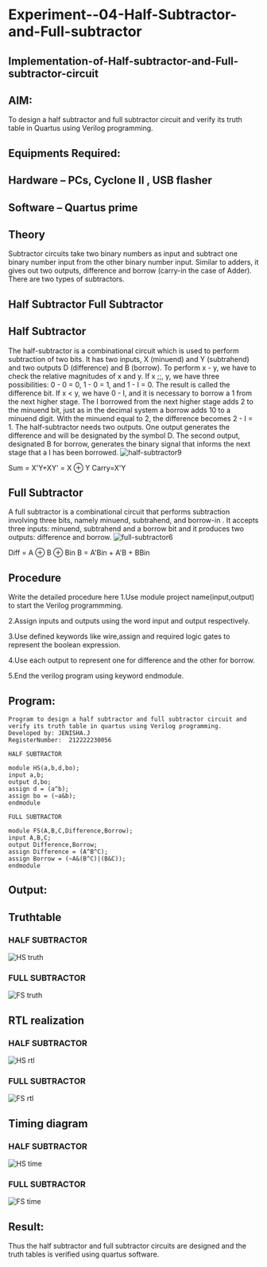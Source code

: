 # Experiment--04-Half-Subtractor-and-Full-subtractor
## Implementation-of-Half-subtractor-and-Full-subtractor-circuit
## AIM:
To design a half subtractor and full subtractor circuit and verify its truth table in Quartus using Verilog programming.

## Equipments Required:
## Hardware – PCs, Cyclone II , USB flasher
## Software – Quartus prime
## Theory
Subtractor circuits take two binary numbers as input and subtract one binary number input from the other binary number input. Similar to adders, it gives out two outputs, difference and borrow (carry-in the case of Adder). There are two types of subtractors.

## Half Subtractor Full Subtractor
## Half Subtractor
The half-subtractor is a combinational circuit which is used to perform subtraction of two bits. It has two inputs, X (minuend) and Y (subtrahend) and two outputs D (difference) and B (borrow). To perform x - y, we have to check the relative magnitudes of x and y. If x ;;, y, we have three possibilities: 0 - 0 = 0, 1 - 0 = 1, and 1 - I = 0. The result is called the difference bit. If x < y, we have 0 - I, and it is necessary to borrow a 1 from the next higher stage. The I borrowed from the next higher stage adds 2 to the minuend bit, just as in the decimal system a borrow adds 10 to a minuend digit. With the minuend equal to 2, the difference becomes 2 - I = 1. The half-subtractor needs two outputs. One output generates the difference and will be designated by the symbol D. The second output, designated B for borrow, generates the binary signal that informs the next stage that a I has been borrowed.
![half-subtractor9](https://user-images.githubusercontent.com/36288975/166112538-58c3bc7c-ee5d-4e6a-ac8d-8e8328efe27a.png)


Sum = X'Y+XY' = X ⊕ Y
Carry=X'Y

## Full Subtractor
A full subtractor is a combinational circuit that performs subtraction involving three bits, namely minuend, subtrahend, and borrow-in . It accepts three inputs: minuend, subtrahend and a borrow bit and it produces two outputs: difference and borrow. 
![full-subtractor6](https://user-images.githubusercontent.com/36288975/166112541-24c68359-3de8-4674-ae22-8272ffc385ed.png)


Diff = A ⊕ B ⊕ Bin B = A'Bin + A'B + BBin

## Procedure
Write the detailed procedure here 
1.Use module project name(input,output) to start the Verilog programmming.

2.Assign inputs and outputs using the word input and output respectively.

3.Use defined keywords like wire,assign and required logic gates to represent the boolean expression.

4.Use each output to represent one for difference and the other for borrow.

5.End the verilog program using keyword endmodule.

## Program:
```
Program to design a half subtractor and full subtractor circuit and verify its truth table in quartus using Verilog programming.
Developed by: JENISHA.J
RegisterNumber:  212222230056

HALF SUBTRACTOR

module HS(a,b,d,bo);
input a,b;
output d,bo;
assign d = (a^b);
assign bo = (~a&b);
endmodule

FULL SUBTRACTOR

module FS(A,B,C,Difference,Borrow);
input A,B,C;
output Difference,Borrow;
assign Difference = (A^B^C);
assign Borrow = (~A&(B^C)|(B&C));
endmodule
```

## Output:

## Truthtable
### HALF SUBTRACTOR
![HS truth](https://user-images.githubusercontent.com/119405070/232306868-4d58ce3e-d6b6-4092-b33b-cbcca3b75366.png)


### FULL SUBTRACTOR
![FS truth](https://user-images.githubusercontent.com/119405070/232306887-854d52a6-18f5-4e86-90f0-2bd404b42809.png)


##  RTL realization
### HALF SUBTRACTOR
![HS rtl](https://user-images.githubusercontent.com/119405070/232265081-2bbea4aa-fdb1-49ac-9e31-3e4d4979f3ea.png)
### FULL SUBTRACTOR
![FS rtl](https://user-images.githubusercontent.com/119405070/232265503-c5e3b489-1f0e-40f3-a9a5-3358dcef4b58.png)


## Timing diagram 
### HALF SUBTRACTOR
![HS time](https://user-images.githubusercontent.com/119405070/232265232-86b50a69-1e70-41c6-8438-a96fedc3e71d.png)
### FULL SUBTRACTOR
![FS time](https://github.com/Jenishajustin/Experiment--03-Half-Subtractor-and-Full-subtractor/assets/119405070/6ab963e7-ac56-44f0-aa94-d2cb678a98ff)


## Result:
Thus the half subtractor and full subtractor circuits are designed and the truth tables is verified using quartus software.

